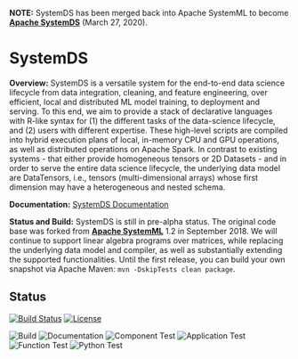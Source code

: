 <!--
{% comment %}
Modifications Copyright 2020 Graz University of Technology

Licensed to the Apache Software Foundation (ASF) under one or more
contributor license agreements.  See the NOTICE file distributed with
this work for additional information regarding copyright ownership.
The ASF licenses this file to you under the Apache License, Version 2.0
(the "License"); you may not use this file except in compliance with
the License.  You may obtain a copy of the License at

http://www.apache.org/licenses/LICENSE-2.0

Unless required by applicable law or agreed to in writing, software
distributed under the License is distributed on an "AS IS" BASIS,
WITHOUT WARRANTIES OR CONDITIONS OF ANY KIND, either express or implied.
See the License for the specific language governing permissions and
limitations under the License.
{% end comment %}
-->

**NOTE:** SystemDS has been merged back into Apache SystemML to become [**Apache SystemDS**](https://github.com/apache/systemds) (March 27, 2020).

# SystemDS

**Overview:** SystemDS is a versatile system for the end-to-end data science lifecycle from data integration, cleaning, and feature engineering, over efficient, local and distributed ML model training, to deployment and serving. To this end, we aim to provide a stack of declarative languages with R-like syntax for (1) the different tasks of the data-science lifecycle, and (2) users with different expertise. These high-level scripts are compiled into hybrid execution plans of local, in-memory CPU and GPU operations, as well as distributed operations on Apache Spark. In contrast to existing systems - that either provide homogeneous tensors or 2D Datasets - and in order to serve the entire data science lifecycle, the underlying data model are DataTensors, i.e., tensors (multi-dimensional arrays) whose first dimension may have a heterogeneous and nested schema.

**Documentation:** [SystemDS Documentation](https://github.com/tugraz-isds/systemds/tree/master/docs)

**Status and Build:** SystemDS is still in pre-alpha status. The original code base was forked from [**Apache SystemML**](http://systemml.apache.org/) 1.2 in September 2018. We will continue to support linear algebra programs over matrices, while replacing the underlying data model and compiler, as well as substantially extending the supported functionalities. Until the first release, you can build your own snapshot via Apache Maven: `mvn -DskipTests clean package`.

## Status

[![Build Status](https://travis-ci.com/tugraz-isds/systemds.svg?branch=master)](https://travis-ci.com/tugraz-isds/systemds)
[![License](https://img.shields.io/badge/License-Apache%202.0-gre.svg)](https://opensource.org/licenses/Apache-2.0)

![Build](https://github.com/tugraz-isds/systemds/workflows/Build/badge.svg)
![Documentation](https://github.com/tugraz-isds/systemds/workflows/Documentation/badge.svg)
![Component Test](https://github.com/tugraz-isds/systemds/workflows/Component%20Test/badge.svg)
![Application Test](https://github.com/tugraz-isds/systemds/workflows/Application%20Test/badge.svg)
![Function Test](https://github.com/tugraz-isds/systemds/workflows/Function%20Test/badge.svg)
![Python Test](https://github.com/tugraz-isds/systemds/workflows/Python%20Test/badge.svg)
